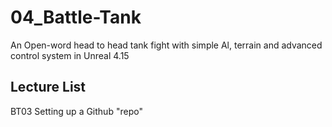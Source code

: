 # 04_Battle-Tank
An Open-word head to head tank fight with simple Al, terrain and advanced control system in Unreal 4.15

## Lecture List #

BT03 Setting up a Github "repo"
